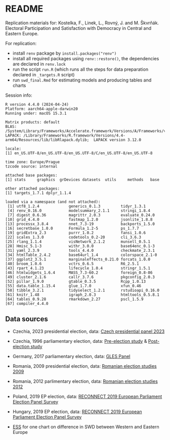 # README

Replication materials for: Kostelka, F., Linek, L., Rovný, J. and M. Škvrňák. Electoral Participation and Satisfaction with Democracy in Central and Eastern Europe. 

For replication:  

- install `renv` package by `install.packages("renv")`  
- install all required packages using `renv::restore()`, the dependencies are declared in `renv.lock`  
- run the script `run.R` (which runs all the steps for data preparation declared in `_targets.R` script)  
- run `swd_final.Rmd` for estimating models and producing tables and charts   

Session info:  
```
R version 4.4.0 (2024-04-24)
Platform: aarch64-apple-darwin20
Running under: macOS 15.3.1

Matrix products: default
BLAS:   /System/Library/Frameworks/Accelerate.framework/Versions/A/Frameworks/vecLib.framework/Versions/A/libBLAS.dylib 
LAPACK: /Library/Frameworks/R.framework/Versions/4.4-arm64/Resources/lib/libRlapack.dylib;  LAPACK version 3.12.0

locale:
[1] en_US.UTF-8/en_US.UTF-8/en_US.UTF-8/C/en_US.UTF-8/en_US.UTF-8

time zone: Europe/Prague
tzcode source: internal

attached base packages:
[1] stats     graphics  grDevices datasets  utils     methods   base     

other attached packages:
[1] targets_1.7.1 dplyr_1.1.4  

loaded via a namespace (and not attached):
 [1] utf8_1.2.4             generics_0.1.3         tidyr_1.3.1           
 [4] renv_0.16.0            modelsummary_2.1.1     stringi_1.8.4         
 [7] digest_0.6.36          magrittr_2.0.3         evaluate_0.24.0       
[10] grid_4.4.0             fastmap_1.2.0          jsonlite_1.8.8        
[13] processx_3.8.4         nnet_7.3-19            backports_1.5.0       
[16] secretbase_1.0.0       Formula_1.2-5          ps_1.7.7              
[19] gridExtra_2.3          purrr_1.0.2            fansi_1.0.6           
[22] scales_1.3.0           codetools_0.2-20       cli_3.6.3             
[25] rlang_1.1.4            visNetwork_2.1.2       munsell_0.5.1         
[28] Hmisc_5.1-3            withr_3.0.0            base64enc_0.1-3       
[31] yaml_2.3.9             tools_4.4.0            checkmate_2.3.1       
[34] htmlTable_2.4.2        base64url_1.4          colorspace_2.1-0      
[37] ggplot2_3.5.1          marginaleffects_0.21.0 forcats_1.0.0         
[40] broom_1.0.6            vctrs_0.6.5            R6_2.5.1              
[43] rpart_4.1.23           lifecycle_1.0.4        stringr_1.5.1         
[46] htmlwidgets_1.6.4      MASS_7.3-60.2          foreign_0.8-86        
[49] cluster_2.1.6          callr_3.7.6            pkgconfig_2.0.3       
[52] pillar_1.9.0           gtable_0.3.5           Rcpp_1.0.13           
[55] data.table_1.15.4      glue_1.7.0             xfun_0.46             
[58] tibble_3.2.1           tidyselect_1.2.1       rstudioapi_0.16.0     
[61] knitr_1.48             igraph_2.0.3           htmltools_0.5.8.1     
[64] tables_0.9.28          rmarkdown_2.27         pscl_1.5.9            
[67] compiler_4.4.0
```

## Data sources  

- Czechia, 2023 presidential election, data: [Czech presidential panel 2023](https://doi.org/10.14473/CSDA/FH4JRK)  
- Czechia, 1996 parliamentary election, data: [Pre-election study](https://doi.org/10.4232/1.3631) & [Post-election study](https://doi.org/10.4232/1.3633)  
- Germany, 2017 parliamentary election, data: [GLES Panel](https://doi.org/10.4232/1.14114)  
- Romania, 2009 presidential election, data: [Romanian election studies 2009](https://doi.org/10.7910/DVN/0L8N8C)  
- Romania, 2012 parlimentary election, data: [Romanian election studies 2012](https://doi.org/10.7910/DVN/3F7D4J)  
- Poland, 2019 EP election, data: [RECONNECT 2019 European Parliament Election Panel Survey](https://doi.org/10.11587/MOV0EZ)  
- Hungary, 2019 EP election, data: [RECONNECT 2019 European Parliament Election Panel Survey](https://doi.org/10.11587/MOV0EZ)  

- [ESS](https://www.europeansocialsurvey.org/) for one chart on difference in SWD between Western and Eastern Europe